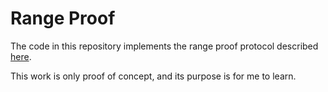 # Range Proof
The code in this repository implements the range proof protocol described [here](https://hackmd.io/@dabo/B1U4kx8XI).

This work is only proof of concept, and its purpose is for me to learn.
